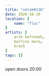 ```yaml
---
title: "velak#116"
date: 2020-10-19
location: {
    name: "fluc"
}
artists: [
    arik kofranek,
    martina moro,
    krach
]
tags: []
---
```

open doors 20:00

